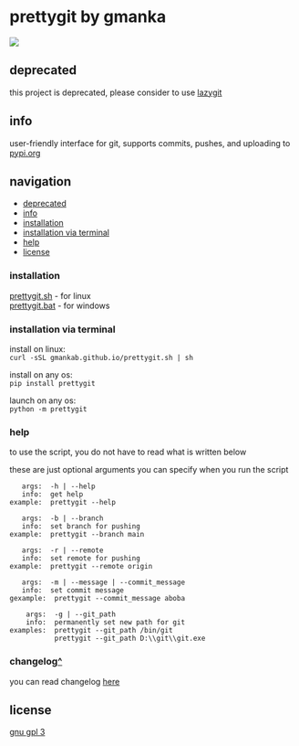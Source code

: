 # prettygit by gmanka

<img src="https://github.com/gmankab/prettygit/raw/main/img/transparent.png">

## deprecated

this project is deprecated, please consider to use [lazygit](https://github.com/jesseduffield/lazygit)

## info

user-friendly interface for git, supports commits, pushes, and uploading to [pypi.org](https://pypi.org)

## navigation

- [deprecated](#deprecated)
- [info](#info)
- [installation](#installation)
- [installation via terminal](#installation-via-terminal)
- [help](#help)
- [license](#license)


### installation

[prettygit.sh](https://gmankab.github.io/prettygit.sh) - for linux  
[prettygit.bat](https://gmankab.github.io/prettygit.bat) - for windows

### installation via terminal

install on linux:  
`curl -sSL gmankab.github.io/prettygit.sh | sh`

install on any os:  
`pip install prettygit`

launch on any os:  
`python -m prettygit`


### help

to use the script, you do not have to read what is written below

these are just optional arguments you can specify when you run the script

```
   args:  -h | --help
   info:  get help
example:  prettygit --help
```

```
   args:  -b | --branch                      
   info:  set branch for pushing            
example:  prettygit --branch main
```

```
   args:  -r | --remote                         
   info:  set remote for pushing               
example:  prettygit --remote origin
```

```
   args:  -m | --message | --commit_message
   info:  set commit message
gexample:  prettygit --commit_message aboba
```

```
    args:  -g | --git_path
    info:  permanently set new path for git
examples:  prettygit --git_path /bin/git
           prettygit --git_path D:\\git\\git.exe
```

### changelog[^](#navigation)

you can read changelog [here](https://github.com/gmankab/prettygit/blob/main/changelog.md)


## license

[gnu gpl 3](https://gnu.org/licenses/gpl-3.0.en.html)
